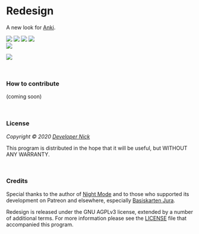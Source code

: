 # Redesign
A new look for [Anki](https://apps.ankiweb.net/).


<a title="Rate on AnkiWeb" href="https://ankiweb.net/shared/info/1914733489"><img src="https://img.shields.io/badge/Anki%20Add--on-Rate-blue"></a> <a title="Sponsor me on GitHub!" href="https://github.com/nickdvlpr"><img src="https://img.shields.io/badge/GitHub-Sponsor-ff69b4"></a> <a title="Support me on Patreon :)" href="https://www.patreon.com/developernick"><img src="https://img.shields.io/badge/Patreon-Support-f96854"></a> <a title="Follow me on Twitter" href="https://twitter.com/nickdvlpr"><img src="https://img.shields.io/badge/Twitter-Follow-2aa9e0"></a>
<br>
<a title="License: GNU AGPLv3" href="https://github.com/nickdvlpr/Redesign/blob/master/LICENSE"><img src="https://img.shields.io/badge/License-GNU%20AGPLv3-green"></a>


![](screenshots/v8-card.png)

<br>

### How to contribute

(coming soon)

<br>

### License

*Copyright © 2020 [Developer Nick](https://twitter.com/nickdvlpr)*

This program is distributed in the hope that it will be useful, but WITHOUT ANY WARRANTY.

<br>

### Credits

Special thanks to the author of [Night Mode](https://ankiweb.net/shared/info/1496166067) and to those who supported its development on Patreon and elsewhere, especially [Basiskarten Jura](https://www.basiskarten.de/).

Redesign is released under the GNU AGPLv3 license, extended by a number of additional terms. For more information please see the [LICENSE](https://github.com/nickdvlpr/Redesign/blob/master/LICENSE) file that accompanied this program.
